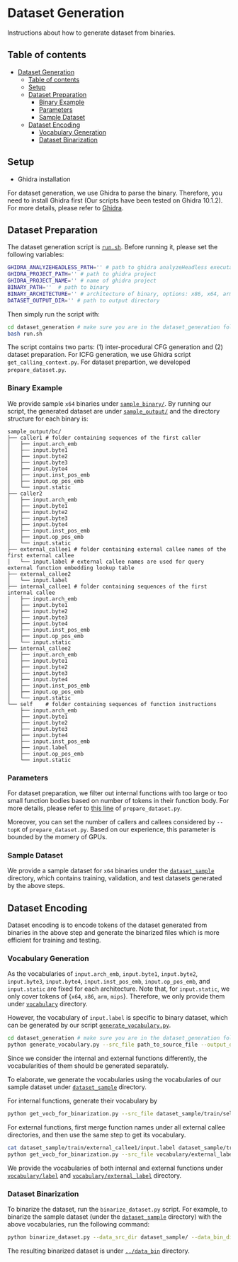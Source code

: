# Dataset Generation

Instructions about how to generate dataset from binaries.

## Table of contents

- [Dataset Generation](#dataset-generation)
  - [Table of contents](#table-of-contents)
  - [Setup](#setup)
  - [Dataset Preparation](#dataset-preparation)
    - [Binary Example](#binary-example)
    - [Parameters](#parameters)
    - [Sample Dataset](#sample-dataset)
  - [Dataset Encoding](#dataset-encoding)
    - [Vocabulary Generation](#vocabulary-generation)
    - [Dataset Binarization](#dataset-binarization)

## Setup

* Ghidra installation

For dataset generation, we use Ghidra to parse the binary. Therefore, you need to install Ghidra first (Our scripts have been tested on Ghidra 10.1.2). For more details, please refer to [Ghidra](https://ghidra-sre.org/).

## Dataset Preparation

The dataset generation script is [`run.sh`](run.sh). Before running it, please set the following variables:

```bash
GHIDRA_ANALYZEHEADLESS_PATH='' # path to ghidra analyzeHeadless executable
GHIDRA_PROJECT_PATH='' # path to ghidra project
GHIDRA_PROJECT_NAME='' # name of ghidra project
BINARY_PATH=''  # path to binary
BINARY_ARCHITECTURE='' # architecture of binary, options: x86, x64, arm, mips
DATASET_OUTPUT_DIR='' # path to output directory
```

Then simply run the script with:

```bash
cd dataset_generation # make sure you are in the dataset_generation folder
bash run.sh
```

The script contains two parts: (1) inter-procedural CFG generation and (2) dataset preparation. For ICFG generation, we use Ghidra script `get_calling_context.py`. For dataset prepartion, we developed `prepare_dataset.py`.

### Binary Example

We provide sample `x64` binaries under [`sample_binary/`](sample_binary/). By running our script, the generated dataset are under [`sample_output/`](sample_output/) and the directory structure for each binary is:

```plaintext
sample_output/bc/
├── caller1 # folder containing sequences of the first caller
│   ├── input.arch_emb
│   ├── input.byte1
│   ├── input.byte2
│   ├── input.byte3
│   ├── input.byte4
│   ├── input.inst_pos_emb
│   ├── input.op_pos_emb
│   └── input.static
├── caller2 
│   ├── input.arch_emb
│   ├── input.byte1
│   ├── input.byte2
│   ├── input.byte3
│   ├── input.byte4
│   ├── input.inst_pos_emb
│   ├── input.op_pos_emb
│   └── input.static
├── external_callee1 # folder containing external callee names of the first external callee
│   └── input.label # external callee names are used for query external function embedding lookup table
├── external_callee2
│   └── input.label
├── internal_callee1 # folder containing sequences of the first internal callee
│   ├── input.arch_emb
│   ├── input.byte1
│   ├── input.byte2
│   ├── input.byte3
│   ├── input.byte4
│   ├── input.inst_pos_emb
│   ├── input.op_pos_emb
│   └── input.static
├── internal_callee2
│   ├── input.arch_emb
│   ├── input.byte1
│   ├── input.byte2
│   ├── input.byte3
│   ├── input.byte4
│   ├── input.inst_pos_emb
│   ├── input.op_pos_emb
│   └── input.static
└── self    # folder containing sequences of function instructions
    ├── input.arch_emb
    ├── input.byte1
    ├── input.byte2
    ├── input.byte3
    ├── input.byte4
    ├── input.inst_pos_emb
    ├── input.label
    ├── input.op_pos_emb
    └── input.static
```

### Parameters

For dataset preparation, we filter out internal functions with too large or too small function bodies based on number of tokens in their function body. For more details, please refer to [this line](prepare_dataset.py) of `prepare_dataset.py`.

Moreover, you can set the number of callers and callees considered by `--topK` of `prepare_dataset.py`. Based on our experience, this parameter is bounded by the momery of GPUs.

### Sample Dataset

We provide a sample dataset for `x64` binaries under the [`dataset_sample`](dataset_sample) directory, which contains training, validation, and test datasets generated by the above steps.

## Dataset Encoding

Dataset encoding is to encode tokens of the dataset generated from binaries in the above step and generate the binarized files which is more efficient for training and testing.

### Vocabulary Generation

As the vocabularies of `input.arch_emb`, `input.byte1`, `input.byte2`, `input.byte3`, `input.byte4`, `input.inst_pos_emb`, `input.op_pos_emb`, and `input.static` are fixed for each architecture. Note that, for `input.static`, we only cover tokens of {`x64`, `x86`, `arm`, `mips`}. Therefore, we only provide them under [`vocabulary`](vocabulary) directory.

However, the vocabulary of `input.label` is specific to binary dataset, which can be generated by our script [`generate_vocabulary.py`](generate_vocabulary.py).

```bash
cd dataset_generation # make sure you are in the dataset_generation folder
python generate_vocabulary.py --src_file path_to_source_file --output_dir path_to_output_dir
```

Since we consider the internal and external functions differently, the vocabularities of them should be generated separately.

To elaborate, we generate the vocabularies using the vocabularies of our sample dataset under [`dataset_sample`](dataset_sample) directory.

For internal functions, generate their vocabulary by

```bash
python get_vocb_for_binarization.py --src_file dataset_sample/train/self/input.label --output_dir vocabulary/label/
```

For external functions, first merge function names under all external callee directories, and then use the same step to get its vocabulary.

```bash
cat dataset_sample/train/external_callee1/input.label dataset_sample/train/external_callee2/input.label >> vocabulary/external_label/src_file.label
python get_vocb_for_binarization.py --src_file vocabulary/external_label/src_file.label --output_dir vocabulary/external_label/
```

We provide the vocabularies of both internal and external functions under [`vocabulary/label`](vocabularylabel) and [`vocabulary/external_label`](vocabulary/external_label) directory.

### Dataset Binarization

To binarize the dataset, run the `binarize_dataset.py` script. For example, to binarize the sample dataset (under the [`dataset_sample`](dataset_sample) directory) with the above vocabularies, run the following command:

```bash
python binarize_dataset.py --data_src_dir dataset_sample/ --data_bin_dir ../data_bin/
```

The resulting binarized dataset is under [`../data_bin`](../data_bin) directory.